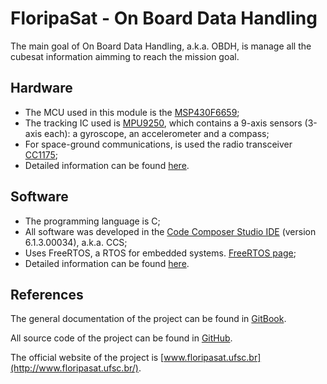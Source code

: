 # FloripaSat - On Board Data Handling

The main goal of On Board Data Handling, a.k.a. OBDH, is manage all the cubesat information aimming to reach the mission goal.

## Hardware

* The MCU used in this module is the [MSP430F6659](http://www.ti.com/product/MSP430F6659);
* The tracking IC used is [MPU9250](https://www.invensense.com/products/motion-tracking/9-axis/mpu-9250/), which contains a 9-axis sensors (3-axis each): a gyroscope, an accelerometer and a compass;
* For space-ground communications, is used the radio transceiver [CC1175](http://www.ti.com/product/CC1175);
* Detailed information can be found [here](https://github.com/floripasat/obdh/hardware/).

## Software

* The programming language is C;
* All software was developed in the [Code Composer Studio IDE](http://www.ti.com/tool/ccstudio) (version 6.1.3.00034), a.k.a. CCS;
* Uses FreeRTOS, a RTOS for embedded systems. [FreeRTOS page](http://freertos.org/);
* Detailed information can be found [here](https://github.com/floripasat/obdh/firmware/).
<!-- * Doxygen documentation [here](http://fsat-server.duckdns.org:8000/obdh/). nao foi feito ainda -->


## References

The general documentation of the project can be found in [GitBook](https://www.gitbook.com/book/tuliogomesp/floripasat-technical-manual).

All source code of the project can be found in [GitHub](https://github.com/floripasat).

The official website of the project is [www.floripasat.ufsc.br](http://www.floripasat.ufsc.br/).
